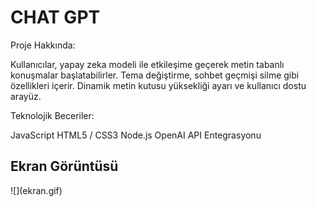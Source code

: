 <h1>CHAT GPT</h1>

Proje Hakkında:

Kullanıcılar, yapay zeka modeli ile etkileşime geçerek metin tabanlı konuşmalar başlatabilirler.
Tema değiştirme, sohbet geçmişi silme gibi özellikleri içerir.
Dinamik metin kutusu yüksekliği ayarı ve kullanıcı dostu arayüz.

Teknolojik Beceriler:

JavaScript
HTML5 / CSS3
Node.js
OpenAI API Entegrasyonu

<h2>Ekran Görüntüsü</h2>
![](ekran.gif)
